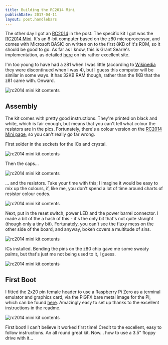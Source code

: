 ```yaml
---
title: Building the RC2014 Mini
publishDate: 2017-04-11
layout: post.handlebars
---
```

The other day I got an [RC2014](http://rc2014.co.uk) in the post. The specific kit I got was the [RC2014 Mini](http://rc2014.co.uk/modules/rc2014-mini/). It's an 8-bit computer based on the z80 microprocessor, and comes with Microsoft BASIC on written on to the first 8KB of it's ROM, so it should be good to go. As far as I know, this is Grant Searle's implementation, as detailed [here](http://searle.hostei.com/grant/z80/SimpleZ80.html#RomBasic) on his rather excellent site.

I'm too young to have had a z81 when I was little (according to [Wikipedia](https://en.wikipedia.org/wiki/ZX81) they were discontinued when I was 4), but I guess this computer will be similar in some ways. It has 32KB RAM though, rather than the 1KB that the z81 came with. Onward.

![rc2014 mini kit contents](/images/rc2014-1.jpg)

## Assembly

The kit comes with pretty good instructions. They're printed on black and white, which is fair enough, but means that you can't tell what colour the resistors are in the pics. Fortunately, there's a colour version on the [RC2014 Mini page](http://rc2014.co.uk/modules/rc2014-mini/), so you can't really go far wrong.

First solder in the sockets for the ICs and crystal.

![rc2014 mini kit contents](/images/rc2014-2.jpg)

Then the caps...

![rc2014 mini kit contents](/images/rc2014-3.jpg)

... and the resistors. Take your time with this; I imagine it would be easy to mix up the colours, if, like me, you don't spend a lot of time around charts of resistor colour codes.

![rc2014 mini kit contents](/images/rc2014-4.jpg)

Next, put in the reset switch, power LED and the power barrel connector. I made a bit of the a hash of this - it's the only bit that's not quite straight (though only a tiny bit). Fortunately, you can't see the fluxy mess on the other side of the board, and anyway, bokeh covers a multitude of sins.

![rc2014 mini kit contents](/images/rc2014-5.jpg)

ICs installed. Bending the pins on the z80 chip gave me some sweaty palms, but that's just me not being used to it, I guess.

![rc2014 mini kit contents](/images/rc2014-6.jpg)

## First Boot

I fitted the 2x20 pin female header to use a Raspberry Pi Zero as a terminal emulator and graphics card, via the PiGFX bare metal image for the Pi, which can be found [here](https://github.com/fbergama/pigfx). Amazingly easy to set up thanks to the excellent instructions in the readme.

![rc2014 mini kit contents](/images/rc2014-7.jpg)

First boot! I can't believe it worked first time! Credit to the excellent, easy to follow instructions. An all round great kit. Now... how to use a 3.5" floppy drive with it...
